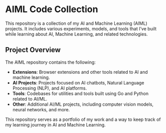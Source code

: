 # AIML Code Collection

This repository is a collection of my AI and Machine Learning (AIML) projects. It includes various experiments, models, and tools that I’ve built while learning about AI, Machine Learning, and related technologies.

## Project Overview

The AIML repository contains the following:

- **Extensions**: Browser extensions and other tools related to AI and machine learning.
- **AI Projects**: Projects focused on AI chatbots, Natural Language Processing (NLP), and AI platforms.
- **Tools**: Codebases for utilities and tools built using Go and Python related to AI/ML.
- **Other**: Additional AI/ML projects, including computer vision models, neural networks, and more.

This repository serves as a portfolio of my work and a way to keep track of my learning journey in AI and Machine Learning.

